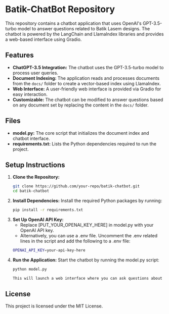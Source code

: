 # Batik-ChatBot Repository

This repository contains a chatbot application that uses OpenAI's GPT-3.5-turbo model to answer questions related to Batik Lasem designs. The chatbot is powered by the LangChain and LlamaIndex libraries and provides a web-based interface using Gradio.

## Features

- **ChatGPT-3.5 Integration:** The chatbot uses the GPT-3.5-turbo model to process user queries.
- **Document Indexing:** The application reads and processes documents from the `docs/` folder to create a vector-based index using LlamaIndex.
- **Web Interface:** A user-friendly web interface is provided via Gradio for easy interaction.
- **Customizable:** The chatbot can be modified to answer questions based on any document set by replacing the content in the `docs/` folder.

## Files

- **model.py:** The core script that initializes the document index and chatbot interface.
- **requirements.txt:** Lists the Python dependencies required to run the project.

## Setup Instructions

1. **Clone the Repository:**
   ```bash
   git clone https://github.com/your-repo/batik-chatbot.git
   cd batik-chatbot
2. **Install Dependencies:** Install the required Python packages by running:
   ```bash
   pip install -r requirements.txt
3. **Set Up OpenAI API Key:**
   - Replace [PUT_YOUR_OPENAI_KEY_HERE] in model.py with your OpenAI API key.
   - Alternatively, you can use a .env file. Uncomment the .env related lines in the script and add the following to a .env file:
   ```bash
   OPENAI_API_KEY=your-api-key-here
4. **Run the Application:** Start the chatbot by running the model.py script:
   ```bash
   python model.py

   This will launch a web interface where you can ask questions about Batik Lasem designs.

## License
This project is licensed under the MIT License.
